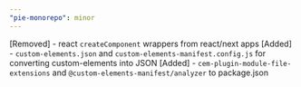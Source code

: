 ```yaml
---
"pie-monorepo": minor
---
```


[Removed] - react `createComponent` wrappers from react/next apps
[Added] - `custom-elements.json` and `custom-elements-manifest.config.js` for converting custom-elements into JSON
[Added] -  `cem-plugin-module-file-extensions` and `@custom-elements-manifest/analyzer` to package.json
